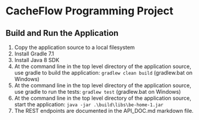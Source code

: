 # CacheFlow Programming Project

## Build and Run the Application
1) Copy the application source to a local filesystem
2) Install Gradle 7.1
3) Install Java 8 SDK
4) At the command line in the top level directory of the application source, use gradle to build the application: `gradlew clean build` (gradlew.bat on Windows)
5) At the command line in the top level directory of the application source, use gradle to run the tests: `gradlew test` (gradlew.bat on Windows)
6) At the command line in the top level directory of the application source, start the application: `java -jar .\build\libs\be-home-1.jar`
7) The REST endpoints are documented in the API_DOC.md markdown file.
